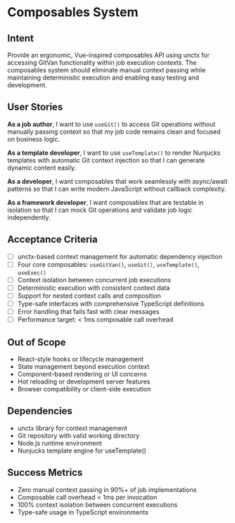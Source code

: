 # Composables System

## Intent

Provide an ergonomic, Vue-inspired composables API using unctx for accessing GitVan functionality within job execution contexts. The composables system should eliminate manual context passing while maintaining deterministic execution and enabling easy testing and development.

## User Stories

**As a job author**, I want to use `useGit()` to access Git operations without manually passing context so that my job code remains clean and focused on business logic.

**As a template developer**, I want to use `useTemplate()` to render Nunjucks templates with automatic Git context injection so that I can generate dynamic content easily.

**As a developer**, I want composables that work seamlessly with async/await patterns so that I can write modern JavaScript without callback complexity.

**As a framework developer**, I want composables that are testable in isolation so that I can mock Git operations and validate job logic independently.

## Acceptance Criteria

- [ ] unctx-based context management for automatic dependency injection
- [ ] Four core composables: `useGitVan()`, `useGit()`, `useTemplate()`, `useExec()`
- [ ] Context isolation between concurrent job executions
- [ ] Deterministic execution with consistent context data
- [ ] Support for nested context calls and composition
- [ ] Type-safe interfaces with comprehensive TypeScript definitions
- [ ] Error handling that fails fast with clear messages
- [ ] Performance target: < 1ms composable call overhead

## Out of Scope

- React-style hooks or lifecycle management
- State management beyond execution context
- Component-based rendering or UI concerns
- Hot reloading or development server features
- Browser compatibility or client-side execution

## Dependencies

- unctx library for context management
- Git repository with valid working directory
- Node.js runtime environment
- Nunjucks template engine for useTemplate()

## Success Metrics

- Zero manual context passing in 90%+ of job implementations
- Composable call overhead < 1ms per invocation
- 100% context isolation between concurrent executions
- Type-safe usage in TypeScript environments